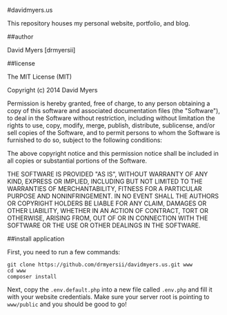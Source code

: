 #davidmyers.us

This repository houses my personal website, portfolio, and blog.


##author

David Myers [drmyersii]


##license

The MIT License (MIT)

Copyright (c) 2014 David Myers

Permission is hereby granted, free of charge, to any person obtaining a copy
of this software and associated documentation files (the "Software"), to deal
in the Software without restriction, including without limitation the rights
to use, copy, modify, merge, publish, distribute, sublicense, and/or sell
copies of the Software, and to permit persons to whom the Software is
furnished to do so, subject to the following conditions:

The above copyright notice and this permission notice shall be included in all
copies or substantial portions of the Software.

THE SOFTWARE IS PROVIDED "AS IS", WITHOUT WARRANTY OF ANY KIND, EXPRESS OR
IMPLIED, INCLUDING BUT NOT LIMITED TO THE WARRANTIES OF MERCHANTABILITY,
FITNESS FOR A PARTICULAR PURPOSE AND NONINFRINGEMENT. IN NO EVENT SHALL THE
AUTHORS OR COPYRIGHT HOLDERS BE LIABLE FOR ANY CLAIM, DAMAGES OR OTHER
LIABILITY, WHETHER IN AN ACTION OF CONTRACT, TORT OR OTHERWISE, ARISING FROM,
OUT OF OR IN CONNECTION WITH THE SOFTWARE OR THE USE OR OTHER DEALINGS IN THE
SOFTWARE.


##install application

First, you need to run a few commands:

```
git clone https://github.com/drmyersii/davidmyers.us.git www
cd www
composer install
```

Next, copy the ```.env.default.php``` into a new file called ```.env.php``` and 
fill it with your website credentials. Make sure your server root is pointing 
to ```www/public``` and you should be good to go!